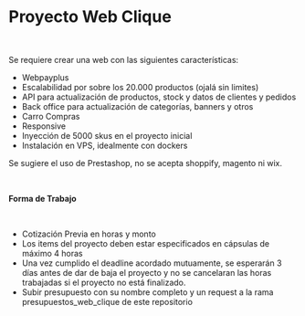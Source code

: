 # **Proyecto Web Clique**

&nbsp;

Se requiere crear una web con las siguientes características:

- Webpayplus
- Escalabilidad por sobre los 20.000 productos (ojalá sin limites)
- API para actualización de productos, stock y datos de clientes y pedidos
- Back office para actualización de categorías, banners y otros
- Carro Compras
- Responsive
- Inyección de 5000 skus en el proyecto inicial
- Instalación en VPS, idealmente con dockers

Se sugiere el uso de Prestashop, no se acepta shoppify, magento ni wix.

&nbsp;

**Forma de Trabajo**

&nbsp;

- Cotización Previa en horas y monto
- Los items del proyecto deben estar especificados en cápsulas de máximo 4 horas
- Una vez cumplido el deadline acordado mutuamente, se esperarán 3 días antes de dar de baja el proyecto
y no se cancelaran las horas trabajadas si el proyecto no está finalizado.
- Subir presupuesto con su nombre completo y un request a la rama presupuestos_web_clique de este repositorio


